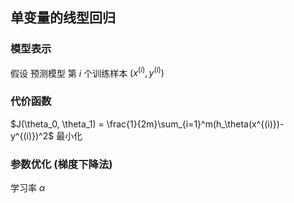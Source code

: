 ## 单变量的线型回归
### 模型表示
假设 预测模型
第 $i$ 个训练样本 $(x^{(i)},y^{(i)})$

### 代价函数
$J(\theta_0, \theta_1) = \frac{1}{2m}\sum_{i=1}^m(h_\theta(x^{(i)})-y^{(i)})^2$
最小化

### 参数优化 (梯度下降法)
学习率 $\alpha$ 